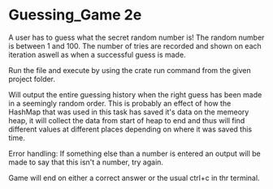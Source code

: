 # Guessing_Game 2e

A user has to guess what the secret random number is!
The random number is between 1 and 100.
The number of tries are recorded and shown on each iteration aswell as when a successful guess is made.

Run the file and execute by using the crate run command from the given project folder.

Will output the entire guessing history when the right guess has been made in a seemingly random order. This is probably an effect of how the HashMap that was used in this task has saved it's data on the memeory heap, it will collect the data from start of heap to end and thus will find different values at different places depending on where it was saved this time.

Error handling:
If something else than a number is entered an output will be made to say that this isn't a number, try again.

Game will end on either a correct answer or the usual ctrl+c in thr terminal.
